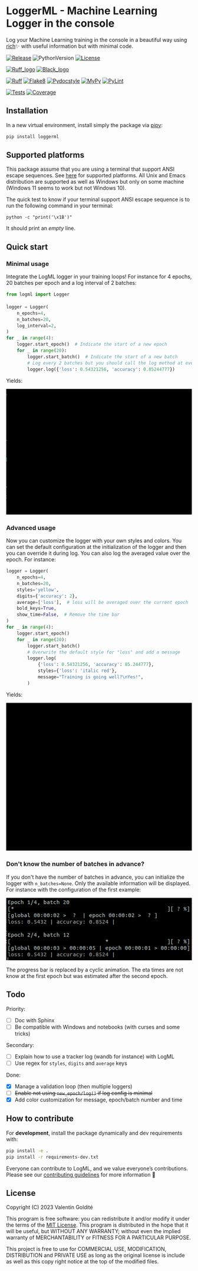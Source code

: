 
# LoggerML - Machine Learning Logger in the console

Log your Machine Learning training in the console in a beautiful way using
[rich](https://github.com/Textualize/rich)✨ with useful information but with
minimal code.

[![Release](https://img.shields.io/github/v/release/valentingol/logml?include_prereleases)](https://github.com/valentingol/logml/releases)
![PythonVersion](https://img.shields.io/badge/python-3.7%20%7E%203.11-informational)
[![License](https://img.shields.io/github/license/valentingol/logml?color=999)](https://stringfixer.com/fr/MIT_license)

[![Ruff_logo](https://img.shields.io/endpoint?url=https://raw.githubusercontent.com/charliermarsh/ruff/main/assets/badge/v1.json)](https://github.com/charliermarsh/ruff)
[![Black_logo](https://img.shields.io/badge/code%20style-black-000000.svg)](https://github.com/psf/black)

[![Ruff](https://github.com/valentingol/logml/actions/workflows/ruff.yaml/badge.svg)](https://github.com/valentingol/logml/actions/workflows/ruff.yaml)
[![Flake8](https://github.com/valentingol/logml/actions/workflows/flake.yaml/badge.svg)](https://github.com/valentingol/logml/actions/workflows/flake.yaml)
[![Pydocstyle](https://github.com/valentingol/logml/actions/workflows/pydocstyle.yaml/badge.svg)](https://github.com/valentingol/logml/actions/workflows/pydocstyle.yaml)
[![MyPy](https://github.com/valentingol/logml/actions/workflows/mypy.yaml/badge.svg)](https://github.com/valentingol/logml/actions/workflows/mypy.yaml)
[![PyLint](https://img.shields.io/endpoint?url=https://gist.githubusercontent.com/valentingol/451f91cece4478ebc81377e27e432f8b/raw/logml_pylint.json)](https://github.com/valentingol/logml/actions/workflows/pylint.yaml)

[![Tests](https://github.com/valentingol/logml/actions/workflows/tests.yaml/badge.svg)](https://github.com/valentingol/logml/actions/workflows/tests.yaml)
[![Coverage](https://img.shields.io/endpoint?url=https://gist.githubusercontent.com/valentingol/451f91cece4478ebc81377e27e432f8b/raw/logml_tests.json)](https://github.com/valentingol/logml/actions/workflows/tests.yaml)

## Installation

In a new virtual environment, install simply the package via
[pipy](https://pypi.org/project/loggerml/):

```bash
pip install loggerml
```

## Supported platforms

This package assume that you are using a terminal that support ANSI escape sequences.
See [here](https://en.wikipedia.org/wiki/ANSI_escape_code#Platform_support) for
supported platforms. All Unix and Emacs distribution are supported as well as Windows
but only on some machine (Windows 11 seems to work but not Windows 10).

The quick test to know if your terminal support ANSI escape sequence is to run the
following command in your terminal:

```script
python -c "print('\x1B')"
```

It should print an *empty* line.

## Quick start

### Minimal usage

Integrate the LogML logger in your training loops! For instance for 4 epochs,
20 batches per epoch and a log interval of 2 batches:

```python
from logml import Logger

logger = Logger(
    n_epochs=4,
    n_batches=20,
    log_interval=2,
)
for _ in range(4):
    logger.start_epoch()  # Indicate the start of a new epoch
    for _ in range(20):
        logger.start_batch()  # Indicate the start of a new batch
        # Log every 2 batches but you should call the log method at every batch
        logger.log({'loss': 0.54321256, 'accuracy': 0.85244777})
```

Yields:

![Alt Text](assets/base.gif)

### Advanced usage

Now you can customize the logger with your own styles and colors. You can set the default configuration at the initialization of the logger and then you can override it during log. You can also log the averaged value over the epoch. For instance:

```python
logger = Logger(
    n_epochs=4,
    n_batches=20,
    styles='yellow',
    digits={'accuracy': 2},
    average=['loss'],  # loss will be averaged over the current epoch
    bold_keys=True,
    show_time=False,  # Remove the time bar
)
for _ in range(4):
    logger.start_epoch()
    for _ in range(20):
        logger.start_batch()
        # Overwrite the default style for "loss" and add a message
        logger.log(
            {'loss': 0.54321256, 'accuracy': 85.244777},
            styles={'loss': 'italic red'},
            message="Training is going well?\nYes!",
        )
```

Yields:

![Alt Text](assets/advanced.gif)

### Don't know the number of batches in advance?

If you don't have the number of batches in advance, you can initialize the logger with `n_batches=None`. Only the available information will be displayed. For instance with the configuration of the first example:

![Alt Text](assets/no_n_batches.png)

The progress bar is replaced by a cyclic animation. The eta times are not know at the first epoch but was estimated after the second epoch.

## Todo

Priority:

- [ ] Doc with Sphinx
- [ ] Be compatible with Windows and notebooks (with curses and some tricks)

Secondary:

- [ ] Explain how to use a tracker log (wandb for instance) with LogML
- [ ] Use regex for `styles`, `digits` and `average` keys

Done:

- [x] Manage a validation loop (then multiple loggers)
- [ ] ~~Enable not using `new_epoch/log()` if log config is minimal~~
- [x] Add color customization for message, epoch/batch number and time

## How to contribute

For **development**, install the package dynamically and dev requirements with:

```bash
pip install -e .
pip install -r requirements-dev.txt
```

Everyone can contribute to LogML, and we value everyone’s contributions.
Please see our [contributing guidelines](CONTRIBUTING.md) for more information 🤗

## License

Copyright (C) 2023  Valentin Goldité

This program is free software: you can redistribute it and/or modify it under the
terms of the [MIT License](LICENSE). This program is distributed in the hope that
it will be useful, but WITHOUT ANY WARRANTY; without even the implied warranty of
MERCHANTABILITY or FITNESS FOR A PARTICULAR PURPOSE.

This project is free to use for COMMERCIAL USE, MODIFICATION, DISTRIBUTION and
PRIVATE USE as long as the original license is include as well as this copy
right notice at the top of the modified files.
